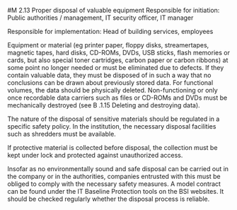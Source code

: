 #M 2.13 Proper disposal of valuable equipment
Responsible for initiation: Public authorities / management, IT security officer, IT manager

Responsible for implementation: Head of building services, employees

Equipment or material (eg printer paper, floppy disks, streamertapes, magnetic tapes, hard disks, CD-ROMs, DVDs, USB sticks, flash memories or cards, but also special toner cartridges, carbon paper or carbon ribbons) at some point no longer needed or must be eliminated due to defects. If they contain valuable data, they must be disposed of in such a way that no conclusions can be drawn about previously stored data. For functional volumes, the data should be physically deleted. Non-functioning or only once recordable data carriers such as files or CD-ROMs and DVDs must be mechanically destroyed (see B .1.15 Deleting and destroying data).

The nature of the disposal of sensitive materials should be regulated in a specific safety policy. In the institution, the necessary disposal facilities such as shredders must be available.

If protective material is collected before disposal, the collection must be kept under lock and protected against unauthorized access.

Insofar as no environmentally sound and safe disposal can be carried out in the company or in the authorities, companies entrusted with this must be obliged to comply with the necessary safety measures. A model contract can be found under the IT Baseline Protection tools on the BSI websites. It should be checked regularly whether the disposal process is reliable.



